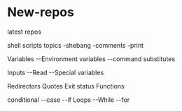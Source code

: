 # New-repos
latest repos

shell scripts topics
  -shebang
  -comments
  -print

Variables
   --Environment variables
   --command substitutes

Inputs
   --Read
   --Special variables

Redirectors
Quotes
Exit status
Functions

conditional
   --case
   --if 
Loops
    --While 
    --for
                   